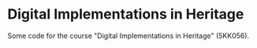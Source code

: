 # Digital Implementations in Heritage

Some code for the course "Digital Implementations in Heritage" (5KK056).
